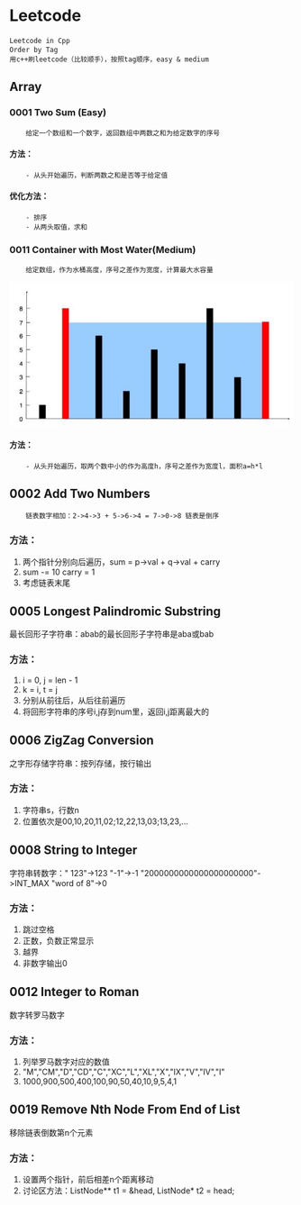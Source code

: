 # Leetcode
    Leetcode in Cpp
    Order by Tag
    用c++刷leetcode（比较顺手），按照tag顺序，easy & medium
    
## Array    
### 0001 Two Sum (Easy)
        给定一个数组和一个数字，返回数组中两数之和为给定数字的序号
#### 方法：
        - 从头开始遍历，判断两数之和是否等于给定值
#### 优化方法：
        - 排序
        - 从两头取值，求和
### 0011 Container with Most Water(Medium)
        给定数组，作为水桶高度，序号之差作为宽度，计算最大水容量
![最大水容量](https://github.com/ElsaQf/Leetcode/blob/master/PictureOfProblem/%E6%9C%80%E5%A4%A7%E6%B0%B4%E5%AE%B9%E9%87%8F.JPG)
#### 方法：
        - 从头开始遍历，取两个数中小的作为高度h，序号之差作为宽度l，面积a=h*l

## 0002 Add Two Numbers
        链表数字相加：2->4->3 + 5->6->4 = 7->0->8 链表是倒序
### 方法：
1. 两个指针分别向后遍历，sum = p->val + q->val + carry
2. sum -= 10 carry = 1
3. 考虑链表末尾


## 0005 Longest Palindromic Substring
最长回形子字符串：abab的最长回形子字符串是aba或bab
### 方法：
1. i = 0, j = len - 1
2. k = i, t = j
3. 分别从前往后，从后往前遍历
4. 将回形字符串的序号i,j存到num里，返回i,j距离最大的

## 0006 ZigZag Conversion
之字形存储字符串：按列存储，按行输出
### 方法：
1. 字符串s，行数n
2. 位置依次是00,10,20,11,02;12,22,13,03;13,23,...

## 0008 String to Integer
字符串转数字："     123"->123 "-1"->-1 "2000000000000000000000"->INT_MAX "word of 8"->0
### 方法：
1. 跳过空格
2. 正数，负数正常显示
3. 越界
4. 非数字输出0

## 0012 Integer to Roman
数字转罗马数字
### 方法：
1. 列举罗马数字对应的数值
2. "M","CM","D","CD","C","XC","L","XL","X","IX","V","IV","I"
3. 1000,900,500,400,100,90,50,40,10,9,5,4,1

## 0019 Remove Nth Node From End of List
移除链表倒数第n个元素
### 方法：
1. 设置两个指针，前后相差n个距离移动
2. 讨论区方法：ListNode** t1 = &head, ListNode* t2 = head;
